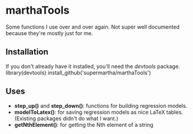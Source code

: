 # marthaTools

Some functions I use over and over again. Not super well documented because they're mostly just for me.

## Installation
If you don't already have it installed, you'll need the *devtools* package.
  library(devtools)
  install_github('supermartha/marthaTools')
  
## Uses
* **step_up()** and **step_down()**: functions for building regression models.
* **modelToLatex()**: for saving regression models as nice LaTeX tables. (Existing packages didn't do what I want.)
* **getNthElement()**: for getting the Nth element of a string